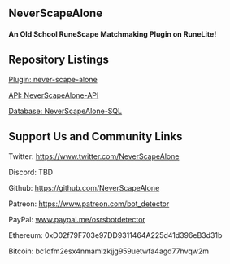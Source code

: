 ## NeverScapeAlone
#### An Old School RuneScape Matchmaking Plugin on RuneLite!

## Repository Listings
[Plugin: never-scape-alone](https://github.com/NeverScapeAlone/never-scape-alone)

[API: NeverScapeAlone-API](https://github.com/NeverScapeAlone/NeverScapeAlone-API)

[Database: NeverScapeAlone-SQL](https://github.com/NeverScapeAlone/NeverScapeAlone-SQL)

## Support Us and Community Links
Twitter: https://www.twitter.com/NeverScapeAlone

Discord: TBD

Github: https://github.com/NeverScapeAlone

Patreon: https://www.patreon.com/bot_detector

PayPal: www.paypal.me/osrsbotdetector

Ethereum: 0xD02f79F703e97DD9311464A225d41d396eB3d31b

Bitcoin: bc1qfm2esx4nmamlzkjjg959uetwfa4agd77hvqw2m
